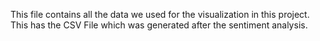 This file contains all the data we used for the visualization in this project. This has the CSV File which was generated after the sentiment analysis.
